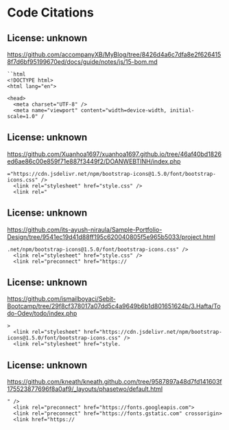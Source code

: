 # Code Citations

## License: unknown

https://github.com/accompanyXB/MyBlog/tree/8426d4a6c7dfa8e2f6264158f7d6bf95199670ed/docs/guide/notes/js/15-bom.md

```
``html
<!DOCTYPE html>
<html lang="en">

<head>
  <meta charset="UTF-8" />
  <meta name="viewport" content="width=device-width, initial-scale=1.0" /
```

## License: unknown

https://github.com/Xuanhoa1697/xuanhoa1697.github.io/tree/46af40bd1826ed6ae86c00e859f71e887f3449f2/DOANWEBTINH/index.php

```
="https://cdn.jsdelivr.net/npm/bootstrap-icons@1.5.0/font/bootstrap-icons.css" />
  <link rel="stylesheet" href="style.css" />
  <link rel="
```

## License: unknown

https://github.com/its-ayush-niraula/Sample-Portfolio-Design/tree/9541ec19d41d88ff195c620040805f5e965b5033/project.html

```
.net/npm/bootstrap-icons@1.5.0/font/bootstrap-icons.css" />
  <link rel="stylesheet" href="style.css" />
  <link rel="preconnect" href="https://
```

## License: unknown

https://github.com/ismailboyaci/Sebit-Bootcamp/tree/29f8cf378017a07dd5c4a9649b6b1d801651624b/3.Hafta/Todo-Odev/todo/index.php

```
>
  <link rel="stylesheet" href="https://cdn.jsdelivr.net/npm/bootstrap-icons@1.5.0/font/bootstrap-icons.css" />
  <link rel="stylesheet" href="style.
```

## License: unknown

https://github.com/kneath/kneath.github.com/tree/9587897a48d7fd141603f175523877696f8a0af9/_layouts/phasetwo/default.html

```
" />
  <link rel="preconnect" href="https://fonts.googleapis.com">
  <link rel="preconnect" href="https://fonts.gstatic.com" crossorigin>
  <link href="https://
```
